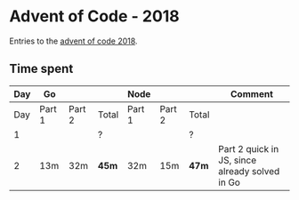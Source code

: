 # Advent of Code - 2018
Entries to the [advent of code 2018](https://adventofcode.com/2018).

## Time spent

| Day | Go     |        |         | Node   |        |         | Comment                                        |
|-----|--------|--------|---------|--------|--------|---------|------------------------------------------------|
| Day | Part 1 | Part 2 | Total   | Part 1 | Part 2 | Total   |                                                |
| 1   |        |        | ?       |        |        | ?       |                                                |
| 2   | 13m    | 32m    | **45m** | 32m    | 15m    | **47m** | Part 2 quick in JS, since already solved in Go |
